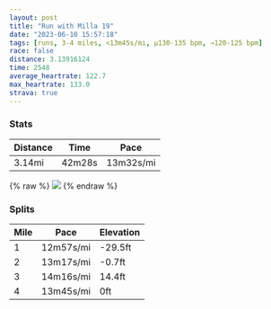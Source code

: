 ```yaml
---
layout: post
title: "Run with Milla 19"
date: "2023-06-10 15:57:18"
tags: [runs, 3-4 miles, <13m45s/mi, μ130-135 bpm, →120-125 bpm]
race: false
distance: 3.13916124
time: 2548
average_heartrate: 122.7
max_heartrate: 133.0
strava: true
---
```


### Stats

| Distance | Time | Pace |
|----------|------|------|
|3.14mi|42m28s|13m32s/mi|

{% raw %}
<img src='https://maps.googleapis.com/maps/api/staticmap?maptype=roadmap&path=enc:_`wwFxqtbMKOc@WUSI?i@l@OVUPGZCjA]dAC`@GPKTEVQf@Yr@u@zAb@NJH^Lp@\uBcAY`ACZBZ|@ZzBlARH~@p@rAr@zAdARJ\ZXNRRXN^Jd@DFFPp@RTz@VZD^P`BX`@LBHXH`@@h@L\JJPz@VXDd@Rx@PPPo@fBI^Q\G\Qb@e@zANq@lAsDZkATi@Nk@B??PELMXCVM\MLOz@SXE^M^GH[n@Gh@DHF?TMLKb@kAXkAHm@HURmARk@p@Ib@BXHNLXLXNJBJCHEP[^K\Eb@Pp@NDF@bAId@CxAUxCAj@Ej@ILE?AIKuCG_@Qo@UOUKa@Ia@Sy@KOKIMKm@Om@KSQU]MMHITSbBM\KJYJQPg@dBQ^?T@@NC`@WZw@Lk@\cAJiAJ]Hu@HMhACRDDA@F`@FRLRTJDNEl@o@`@IVBVHLN?DGRUXcAtCs@[qAYQQKq@YEe@SKBMRWv@STm@\EHm@rBUh@@A`@{AZ{A^mABORi@@Yc@E[@{@Yu@M_@Ec@S[GYM}@SUM{A[g@Q_@Ga@M_@Ya@w@sA_@a@QiA_AuA{@o@c@UM{AgAuAw@iAi@c@]a@g@w@e@GKYScCuAj@Jf@ThBzA&key=AIzaSyC1MId7bFpkLXNAaYhBSTb8jLyiSqzbDtM&size=800x800&markers=color:yellow|label:S|40.75536,-74.00237&markers=color:green|label:F|40.757429999999964,-74.00505000000001'>
{% endraw %}

### Splits

| Mile | Pace | Elevation |
|------|------|-----------|
|1|12m57s/mi|-29.5ft|
|2|13m17s/mi|-0.7ft|
|3|14m16s/mi|14.4ft|
|4|13m45s/mi|0ft|
